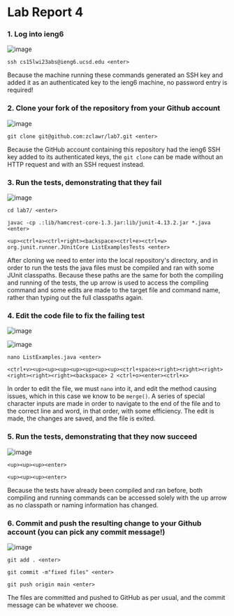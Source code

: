 <h1>Lab Report 4</h1>
<h3>1. Log into ieng6</h3>
  
![image](https://user-images.githubusercontent.com/122490447/221680547-de1a9018-c457-4815-89dd-45cce897eaff.png)

```ssh cs15lwi23abs@ieng6.ucsd.edu <enter>```

Because the machine running these commands generated an SSH key and added it as an authenticated key to the ieng6 machine, no password entry is required!
<h3>2. Clone your fork of the repository from your Github account</h3>
  
![image](https://user-images.githubusercontent.com/122490447/221680711-a7f4975b-59ec-400a-89a8-f5b251968d08.png)

```git clone git@github.com:zclawr/lab7.git <enter>```

Because the GitHub account containing this repository had the ieng6 SSH key added to its authenticated keys, the <code>git clone</code> can be made without an HTTP request and with an SSH request instead.
<h3>3. Run the tests, demonstrating that they fail</h3>
  
![image](https://user-images.githubusercontent.com/122490447/221681360-05beaa9a-13c6-43a8-a9f1-c677e5479dc1.png)

```cd lab7/ <enter>```

```javac -cp .:lib/hamcrest-core-1.3.jar:lib/junit-4.13.2.jar *.java <enter>```

```<up><ctrl+a><ctrl+right><backspace><ctrl+e><ctrl+w> org.junit.runner.JUnitCore ListExamplesTests <enter>```

After cloning we need to enter into the local repository's directory, and in order to run the tests the java files must be compiled and ran with some JUnit classpaths. Because these paths are the same for both the compiling and running of the tests, the up arrow is used to access the compiling command and some edits are made to the target file and command name, rather than typing out the full classpaths again.
<h3>4. Edit the code file to fix the failing test</h3>
  
![image](https://user-images.githubusercontent.com/122490447/221681663-0025ec9b-4390-40a0-a24b-3a1cd47a6485.png)

![image](https://user-images.githubusercontent.com/122490447/221681757-dec447fb-e5eb-46bc-b72f-ea00126c2384.png)

```nano ListExamples.java <enter>```

```<ctrl+v><up><up><up><up><up><up><up><ctrl+space><right><right><right><right><right><right><backspace> 2 <ctrl+o><enter><ctrl+x>```

In order to edit the file, we must <code>nano</code> into it, and edit the method causing issues, which in this case we know to be <code>merge()</code>. A series of special character inputs are made in order to navigate to the end of the file and to the correct line and word, in that order, with some efficiency. The edit is made, the changes are saved, and the file is exited.
<h3>5. Run the tests, demonstrating that they now succeed</h3>
  
![image](https://user-images.githubusercontent.com/122490447/221681807-06e83961-a0bb-4d9b-a12e-e238b2688cca.png)

```<up><up><up><enter>```

```<up><up><up><enter>```

Because the tests have already been compiled and ran before, both compiling and running commands can be accessed solely with the up arrow as no classpath or naming information has changed.
<h3>6. Commit and push the resulting change to your Github account (you can pick any commit message!)</h3>
  
![image](https://user-images.githubusercontent.com/122490447/221681990-1b788393-47c2-49ce-9a88-f4f3a7f6f03e.png)

```git add . <enter>```

```git commit -m"fixed files" <enter>```

```git push origin main <enter>```

The files are committed and pushed to GitHub as per usual, and the commit message can be whatever we choose.
